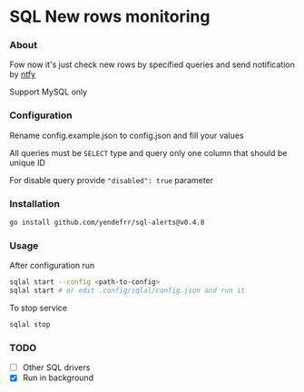 # SQL New rows monitoring

### About

Fow now it's just check new rows by specified queries and send notification by [ntfy](https://ntfy.sh/)

Support MySQL only

### Configuration

Rename config.example.json to config.json and fill your values

All queries must be `SELECT` type and query only one column that should be unique ID

For disable query provide `"disabled": true` parameter

### Installation
```bash
go install github.com/yendefrr/sql-alerts@v0.4.8
```

### Usage

After configuration run

```bash
sqlal start --config <path-to-config> 
sqlal start # or edit .config/sqlal/config.json and run it
```

To stop service
```bash
sqlal stop
```

### TODO

- [ ] Other SQL drivers
- [x] Run in background
